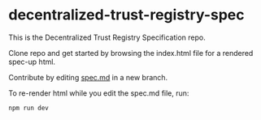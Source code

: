 # decentralized-trust-registry-spec

This is the Decentralized Trust Registry Specification repo.

Clone repo and get started by browsing the index.html file for a rendered spec-up html.

Contribute by editing [spec.md](spec.md) in a new branch.

To re-render html while you edit the spec.md file, run:

```
npm run dev
```
